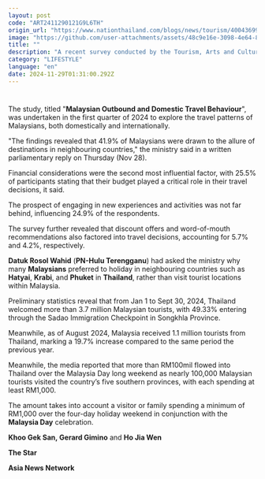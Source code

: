 ```yaml
---
layout: post
code: "ART2411290121G9L6TH"
origin_url: "https://www.nationthailand.com/blogs/news/tourism/40043699"
image: "https://github.com/user-attachments/assets/48c9e16e-3098-4e64-88f0-c749df88fb95"
title: ""
description: "A recent survey conducted by the Tourism, Arts and Culture Ministry has found that destination attractions significantly influence Malaysians' decisions to holiday in Thailand."
category: "LIFESTYLE"
language: "en"
date: 2024-11-29T01:31:00.292Z
---
```


# 









The study, titled "**Malaysian Outbound and Domestic Travel Behaviour**", was undertaken in the first quarter of 2024 to explore the travel patterns of Malaysians, both domestically and internationally.

"The findings revealed that 41.9% of Malaysians were drawn to the allure of destinations in neighbouring countries," the ministry said in a written parliamentary reply on Thursday (Nov 28).

Financial considerations were the second most influential factor, with 25.5% of participants stating that their budget played a critical role in their travel decisions, it said.

The prospect of engaging in new experiences and activities was not far behind, influencing 24.9% of the respondents.

The survey further revealed that discount offers and word-of-mouth recommendations also factored into travel decisions, accounting for 5.7% and 4.2%, respectively.

**Datuk Rosol Wahid** (**PN-Hulu Terengganu**) had asked the ministry why many **Malaysians** preferred to holiday in neighbouring countries such as **Hatyai**, **Krabi**, and **Phuket** in **Thailand**, rather than visit tourist locations within Malaysia.

Preliminary statistics reveal that from Jan 1 to Sept 30, 2024, Thailand welcomed more than 3.7 million Malaysian tourists, with 49.33% entering through the Sadao Immigration Checkpoint in Songkhla Province.

Meanwhile, as of August 2024, Malaysia received 1.1 million tourists from Thailand, marking a 19.7% increase compared to the same period the previous year.

Meanwhile, the media reported that more than RM100mil flowed into Thailand over the Malaysia Day long weekend as nearly 100,000 Malaysian tourists visited the country’s five southern provinces, with each spending at least RM1,000.

The amount takes into account a visitor or family spending a minimum of RM1,000 over the four-day holiday weekend in conjunction with the **Malaysia Day** celebration.

**Khoo Gek San, Gerard Gimino** and **Ho Jia Wen**

**The Star**

**Asia News Network**

